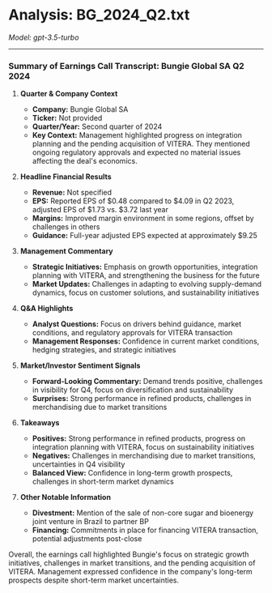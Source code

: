 # Analysis: BG_2024_Q2.txt

*Model: gpt-3.5-turbo*

---

### Summary of Earnings Call Transcript: Bungie Global SA Q2 2024

1. **Quarter & Company Context**
   - **Company:** Bungie Global SA
   - **Ticker:** Not provided
   - **Quarter/Year:** Second quarter of 2024
   - **Key Context:** Management highlighted progress on integration planning and the pending acquisition of VITERA. They mentioned ongoing regulatory approvals and expected no material issues affecting the deal's economics.

2. **Headline Financial Results**
   - **Revenue:** Not specified
   - **EPS:** Reported EPS of $0.48 compared to $4.09 in Q2 2023, adjusted EPS of $1.73 vs. $3.72 last year
   - **Margins:** Improved margin environment in some regions, offset by challenges in others
   - **Guidance:** Full-year adjusted EPS expected at approximately $9.25

3. **Management Commentary**
   - **Strategic Initiatives:** Emphasis on growth opportunities, integration planning with VITERA, and strengthening the business for the future
   - **Market Updates:** Challenges in adapting to evolving supply-demand dynamics, focus on customer solutions, and sustainability initiatives

4. **Q&A Highlights**
   - **Analyst Questions:** Focus on drivers behind guidance, market conditions, and regulatory approvals for VITERA transaction
   - **Management Responses:** Confidence in current market conditions, hedging strategies, and strategic initiatives

5. **Market/Investor Sentiment Signals**
   - **Forward-Looking Commentary:** Demand trends positive, challenges in visibility for Q4, focus on diversification and sustainability
   - **Surprises:** Strong performance in refined products, challenges in merchandising due to market transitions

6. **Takeaways**
   - **Positives:** Strong performance in refined products, progress on integration planning with VITERA, focus on sustainability initiatives
   - **Negatives:** Challenges in merchandising due to market transitions, uncertainties in Q4 visibility
   - **Balanced View:** Confidence in long-term growth prospects, challenges in short-term market dynamics

7. **Other Notable Information**
   - **Divestment:** Mention of the sale of non-core sugar and bioenergy joint venture in Brazil to partner BP
   - **Financing:** Commitments in place for financing VITERA transaction, potential adjustments post-close

Overall, the earnings call highlighted Bungie's focus on strategic growth initiatives, challenges in market transitions, and the pending acquisition of VITERA. Management expressed confidence in the company's long-term prospects despite short-term market uncertainties.